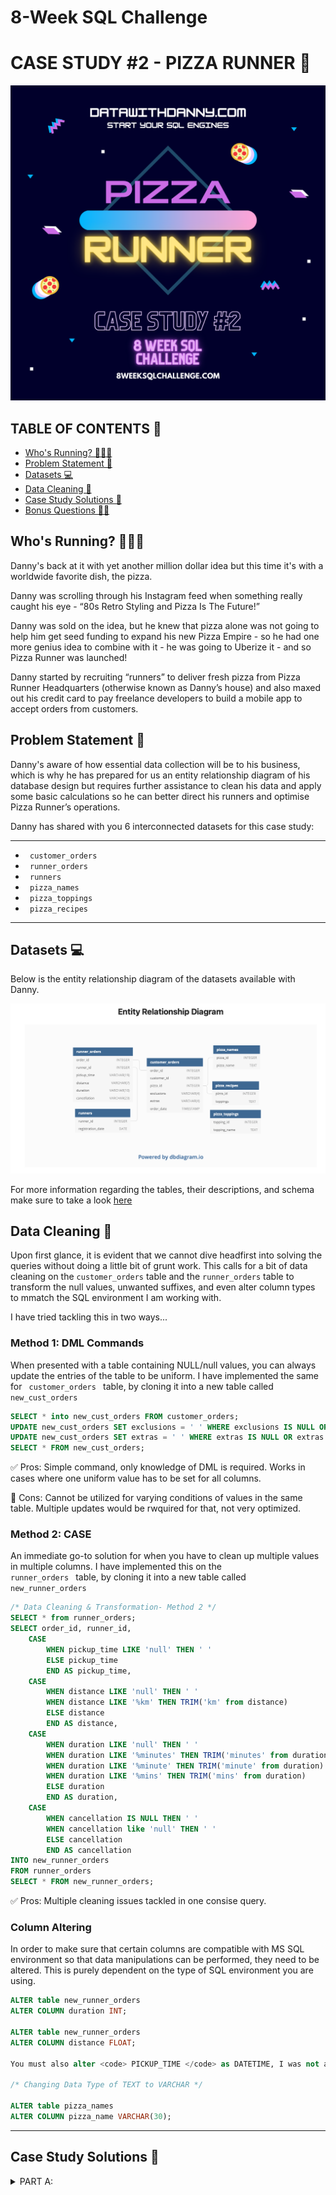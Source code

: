 # 8-Week SQL Challenge

# CASE STUDY #2 - PIZZA RUNNER 🍕

![picturelogo](https://github.com/iaks23/8WeekSqlChallenge/blob/main/img/W2.png)

## TABLE OF CONTENTS 📖
* [Who's Running? 🏃🏻‍♀️](#who's-running)
* [Problem Statement 🔨](#problem-statement)
* [Datasets 💻](#datasets)
* [Data Cleaning 🧹](#cleaning)
* [Case Study Solutions 🔑](#case-study-solutions)
* [Bonus Questions 💃🏻](#bonus-questions)




## Who's Running? 🏃🏻‍♀️ <a name="who's-running"></a>

Danny's back at it with yet another million dollar idea but this time it's with a worldwide favorite dish, the pizza.

Danny was scrolling through his Instagram feed when something really caught his eye - “80s Retro Styling and Pizza Is The Future!”

Danny was sold on the idea, but he knew that pizza alone was not going to help him get seed funding to expand his new Pizza Empire - so he had one more genius idea to combine with it - he was going to Uberize it - and so Pizza Runner was launched!

Danny started by recruiting “runners” to deliver fresh pizza from Pizza Runner Headquarters (otherwise known as Danny’s house) and also maxed out his credit card to pay freelance developers to build a mobile app to accept orders from customers.


## Problem Statement 🔨 <a name="problem-statement"></a>

Danny's aware of how essential data collection will be to his business, which is why he has prepared for us an entity relationship diagram of his database design but requires further assistance to clean his data and apply some basic calculations so he can better direct his runners and optimise Pizza Runner’s operations.

Danny has shared with you 6 interconnected datasets for this case study:

---------------

* <code> customer_orders </code>
* <code> runner_orders </code>
* <code> runners </code>
* <code> pizza_names </code>
* <code> pizza_toppings </code>
* <code> pizza_recipes </code>

---------------

## Datasets 💻 <a name="datasets"></a>

Below is the entity relationship diagram of the datasets available with Danny.

![ER](https://github.com/iaks23/8WeekSqlChallenge/blob/main/img/ER.png)

For more information regarding the tables, their descriptions, and schema make sure to take a look [here](https://8weeksqlchallenge.com/case-study-2/)

## Data Cleaning 🧹 <a name="cleaning"></a>

Upon first glance, it is evident that we cannot dive headfirst into solving the queries without doing a little bit of grunt work. This calls for a bit of data cleaning on the <code>customer_orders</code> table and the <code>runner_orders</code> table to transform the null values, unwanted suffixes, and even alter column types to mmatch the SQL environment I am working with. 

I have tried tackling this in two ways...

### Method 1: DML Commands 

When presented with a table containing NULL/null values, you can always update the entries of the table to be uniform. I have implemented the same for <code> customer_orders </code> table, by cloning it into a new table called <code> new_cust_orders </code>

```sql
SELECT * into new_cust_orders FROM customer_orders;
UPDATE new_cust_orders SET exclusions = ' ' WHERE exclusions IS NULL OR exclusions = 'null'
UPDATE new_cust_orders SET extras = ' ' WHERE extras IS NULL OR extras = 'null'
SELECT * FROM new_cust_orders;
```

✅ Pros: Simple command, only knowledge of DML is required. Works in cases where one uniform value has to be set for all columns. 


🛑 Cons: Cannot be utilized for varying conditions of values in the same table. Multiple updates would be rwquired for that, not very optimized. 

### Method 2: CASE 

An immediate go-to solution for when you have to clean up multiple values in multiple columns. I have implemented this on the <code> runner_orders </code> table, by cloning it into a new table called <code> new_runner_orders </code>

```sql
/* Data Cleaning & Transformation- Method 2 */
SELECT * from runner_orders;
SELECT order_id, runner_id,
    CASE 
        WHEN pickup_time LIKE 'null' THEN ' '
        ELSE pickup_time
        END AS pickup_time,
    CASE 
        WHEN distance LIKE 'null' THEN ' '
        WHEN distance LIKE '%km' THEN TRIM('km' from distance)
        ELSE distance
        END AS distance,
    CASE 
        WHEN duration LIKE 'null' THEN ' '
        WHEN duration LIKE '%minutes' THEN TRIM('minutes' from duration)
        WHEN duration LIKE '%minute' THEN TRIM('minute' from duration)
        WHEN duration LIKE '%mins' THEN TRIM('mins' from duration)
        ELSE duration
        END AS duration,
    CASE 
        WHEN cancellation IS NULL THEN ' '
        WHEN cancellation like 'null' THEN ' '
        ELSE cancellation
        END AS cancellation
INTO new_runner_orders
FROM runner_orders
SELECT * FROM new_runner_orders;
```
✅ Pros: Multiple cleaning issues tackled in one consise query. 

### Column Altering

In order to make sure that certain columns are compatible with MS SQL environment so that data manipulations can be performed, they need to be altered. This is purely dependent on the type of SQL environment you are using.

```sql
ALTER table new_runner_orders 
ALTER COLUMN duration INT;

ALTER table new_runner_orders 
ALTER COLUMN distance FLOAT;

You must also alter <code> PICKUP_TIME </code> as DATETIME, I was not able to create the table with the previous data type so I am not including the code here.

/* Changing Data Type of TEXT to VARCHAR */

ALTER table pizza_names 
ALTER COLUMN pizza_name VARCHAR(30);

```
-------

## Case Study Solutions 🔑 <a name="case-study-solutions"></a>

<details> 
    <summary>
        PART A:
    </summary>
    
### Q1: How many pizzas were ordered?
    
Level: 1️⃣
    
 ```sql
   SELECT COUNT(*) AS total_pizza_orders FROM new_cust_orders;
 ```
 
|total_pizza_orders|
|---|
|14|
    
### Q2: How many unique customer orders were made?

LEVEL: 1️⃣
    
```sql
    SELECT COUNT(DISTINCT(order_id)) AS unique_cust_orders FROM new_cust_orders;
    ```
|unique_cust_orders|
|---|
|10|
  
    
</details> 

-------

<details> 
    <summary>
        PART B:
    </summary>
    
</details> 


